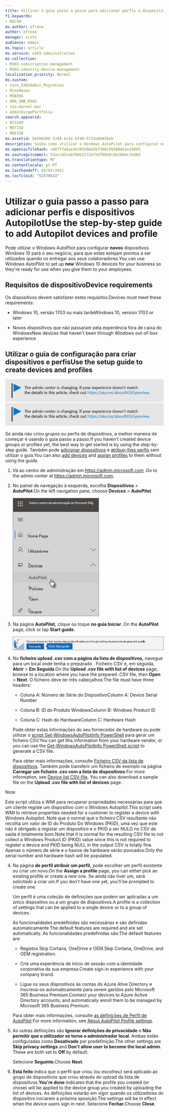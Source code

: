 ```yaml
---
title: Utilizar o guia passo a passo para adicionar perfis e dispositivos Autopilot
f1.keywords:
- NOCSH
ms.author: efrene
author: efrene
manager: scotv
audience: Admin
ms.topic: article
ms.service: o365-administration
ms.collection:
- M365-subscription-management
- M365-identity-device-management
localization_priority: Normal
ms.custom:
- Core_O365Admin_Migration
- MiniMaven
- MSB365
- OKR_SMB_M365
- seo-marvel-mar
- AdminSurgePortfolio
search.appverid:
- BCS160
- MET150
- MOE150
ms.assetid: be5b6d90-3344-4c5e-bf40-5733eb845beb
description: Saiba como utilizar o Windows AutoPilot para configurar novos dispositivos Windows 10 para o seu negócio para que estejam prontos para uso dos colaboradores.
ms.openlocfilehash: cd8777e6ae2e395506d2bf308c99309de1e24805
ms.sourcegitcommit: 53acc851abf68e2272e75df0856c0e16b0c7e48d
ms.translationtype: MT
ms.contentlocale: pt-PT
ms.lasthandoff: 04/02/2021
ms.locfileid: "51578533"
---
```

# <a name="use-the-step-by-step-guide-to-add-autopilot-devices-and-profile"></a><span data-ttu-id="6943d-103">Utilizar o guia passo a passo para adicionar perfis e dispositivos Autopilot</span><span class="sxs-lookup"><span data-stu-id="6943d-103">Use the step-by-step guide to add Autopilot devices and profile</span></span>

<span data-ttu-id="6943d-104">Pode utilizar o Windows AutoPilot para configurar **novos** dispositivos Windows 10 para o seu negócio, para que estes estejam prontos a ser utilizados quando os entregar aos seus colaboradores.</span><span class="sxs-lookup"><span data-stu-id="6943d-104">You can use Windows AutoPilot to set up **new** Windows 10 devices for your business so they're ready for use when you give them to your employees.</span></span>
  
## <a name="device-requirements"></a><span data-ttu-id="6943d-105">Requisitos de dispositivo</span><span class="sxs-lookup"><span data-stu-id="6943d-105">Device requirements</span></span>

<span data-ttu-id="6943d-106">Os dispositivos devem satisfazer estes requisitos:</span><span class="sxs-lookup"><span data-stu-id="6943d-106">Devices must meet these requirements:</span></span>
  
- <span data-ttu-id="6943d-107">Windows 10, versão 1703 ou mais tarde</span><span class="sxs-lookup"><span data-stu-id="6943d-107">Windows 10, version 1703 or later</span></span>
    
- <span data-ttu-id="6943d-108">Novos dispositivos que não passaram pela experiência fora de caixa do Windows</span><span class="sxs-lookup"><span data-stu-id="6943d-108">New devices that haven't been through Windows out-of-box experience</span></span>
    
## <a name="use-the-setup-guide-to-create-devices-and-profiles"></a><span data-ttu-id="6943d-109">Utilizar o guia de configuração para criar dispositivos e perfis</span><span class="sxs-lookup"><span data-stu-id="6943d-109">Use the setup guide to create devices and profiles</span></span>

<span data-ttu-id="6943d-110">[![Etiqueta que informa que o centro de administração está a mudar e que pode encontrar mais detalhes em aka.ms/aboutM365preview.](../media/m365admincenterchanging.png)](/office365/admin/microsoft-365-admin-center-preview)</span><span class="sxs-lookup"><span data-stu-id="6943d-110">[![Label to let you know the admin center is changing and you can find more details at aka.ms/aboutM365preview.](../media/m365admincenterchanging.png)](/office365/admin/microsoft-365-admin-center-preview)</span></span>

<span data-ttu-id="6943d-111">Se ainda não criou grupos ou perfis de dispositivos, a melhor maneira de começar é usando o guia passo a passo.</span><span class="sxs-lookup"><span data-stu-id="6943d-111">If you haven't created device groups or profiles yet, the best way to get started is by using the step-by-step guide.</span></span> <span data-ttu-id="6943d-112">Também pode [adicionar dispositivos](create-and-edit-autopilot-devices.md) e [atribuir-lhes perfis](create-and-edit-autopilot-profiles.md) sem utilizar o guia.</span><span class="sxs-lookup"><span data-stu-id="6943d-112">You can also [add devices](create-and-edit-autopilot-devices.md) and [assign profiles](create-and-edit-autopilot-profiles.md) to them without using the guide.</span></span> 
  
1. <span data-ttu-id="6943d-113">Vá ao centro de administração em <a href="https://go.microsoft.com/fwlink/p/?linkid=837890" target="_blank">https://admin.microsoft.com</a> .</span><span class="sxs-lookup"><span data-stu-id="6943d-113">Go to the admin center at <a href="https://go.microsoft.com/fwlink/p/?linkid=837890" target="_blank">https://admin.microsoft.com</a>.</span></span>

2. <span data-ttu-id="6943d-114">No painel de navegação à esquerda, escolha **Dispositivos** \> **AutoPilot**.</span><span class="sxs-lookup"><span data-stu-id="6943d-114">On the left navigation pane, choose **Devices** \> **AutoPilot**.</span></span>

    ![No centro de administração, escolha dispositivos e, em seguida, AutoPilot.](../media/AutoPilot.png)
  
2. <span data-ttu-id="6943d-116">Na página **AutoPilot,** clique ou toque **no guia Iniciar .**</span><span class="sxs-lookup"><span data-stu-id="6943d-116">On the **AutoPilot** page, click or tap **Start guide**.</span></span>
    
    ![Click Start guide for step-by-step instructions for Autopilot.](../media/31662655-d1e6-437d-87ea-c0dec5da56f7.png)
  
3. <span data-ttu-id="6943d-118">No **ficheiro upload .csv com a página da lista de dispositivos,** navegue para um local onde tenha o preparado . Ficheiro CSV e, em seguida, **Abrir** \> **Em Seguida**.</span><span class="sxs-lookup"><span data-stu-id="6943d-118">On the **Upload .csv file with list of devices** page, browse to a location where you have the prepared .CSV file, then **Open** \> **Next**.</span></span> <span data-ttu-id="6943d-119">O ficheiro deve ter três cabeçalhos:</span><span class="sxs-lookup"><span data-stu-id="6943d-119">The file must have three headers:</span></span>
    
    - <span data-ttu-id="6943d-120">Coluna A: Número de Série do Dispositivo</span><span class="sxs-lookup"><span data-stu-id="6943d-120">Column A: Device Serial Number</span></span>
    
    - <span data-ttu-id="6943d-121">Coluna B: ID do Produto Windows</span><span class="sxs-lookup"><span data-stu-id="6943d-121">Column B: Windows Product ID</span></span>
    
    - <span data-ttu-id="6943d-122">Coluna C: Hash do Hardware</span><span class="sxs-lookup"><span data-stu-id="6943d-122">Column C: Hardware Hash</span></span>
    
    <span data-ttu-id="6943d-123">Pode obter estas informações do seu fornecedor de hardware ou pode utilizar o [script Get-WindowsAutoPilotInfo PowerShell](https://www.powershellgallery.com/packages/Get-WindowsAutoPilotInfo) para gerar um ficheiro CSV.</span><span class="sxs-lookup"><span data-stu-id="6943d-123">You can get this information from your hardware vendor, or you can use the [Get-WindowsAutoPilotInfo PowerShell script](https://www.powershellgallery.com/packages/Get-WindowsAutoPilotInfo) to generate a CSV file.</span></span> 
    
    <span data-ttu-id="6943d-p103">Para obter mais informações, consulte [Ficheiro CSV da lista de dispositivos](../admin/misc/device-list.md). Também pode transferir um ficheiro de exemplo na página **Carregar um ficheiro .csv com a lista de dispositivos**.</span><span class="sxs-lookup"><span data-stu-id="6943d-p103">For more information, see [Device list CSV-file](../admin/misc/device-list.md). You can also download a sample file on the **Upload .csv file with list of devices** page.</span></span> 
    
> [!NOTE]
> <span data-ttu-id="6943d-126">Este script utiliza o WMI para recuperar propriedades necessárias para que um cliente registe um dispositivo com o Windows Autopilot.</span><span class="sxs-lookup"><span data-stu-id="6943d-126">This script uses WMI to retrieve properties needed for a customer to register a device with Windows Autopilot.</span></span> <span data-ttu-id="6943d-127">Note que é normal que o ficheiro CSV resultante não recolha um valor de ID do Produto Do Windows (PKID), uma vez que este não é obrigado a registar um dispositivo e o PKID a ser NULO no CSV de saída é totalmente bom.</span><span class="sxs-lookup"><span data-stu-id="6943d-127">Note that it is normal for the resulting CSV file to not collect a Windows Product ID (PKID) value since this is not required to register a device and PKID being NULL in the output CSV is totally fine.</span></span> <span data-ttu-id="6943d-128">Apenas o número de série e o haxixe de hardware serão povoados.</span><span class="sxs-lookup"><span data-stu-id="6943d-128">Only the serial number and hardware hash will be populated.</span></span>
    
4. <span data-ttu-id="6943d-129">Na página **de perfil atribuir um perfil,** pode escolher um perfil existente ou criar um novo.</span><span class="sxs-lookup"><span data-stu-id="6943d-129">On the **Assign a profile** page, you can either pick an existing profile or create a new one.</span></span> <span data-ttu-id="6943d-130">Se ainda não tiver um, será solicitado a criar um.</span><span class="sxs-lookup"><span data-stu-id="6943d-130">If you don't have one yet, you'll be prompted to create one.</span></span> 
    
    <span data-ttu-id="6943d-131">Um perfil é uma coleção de definições que podem ser aplicadas a um único dispositivo ou a um grupo de dispositivos.</span><span class="sxs-lookup"><span data-stu-id="6943d-131">A profile is a collection of settings that can be applied to a single device or to a group of devices.</span></span>
    
    <span data-ttu-id="6943d-132">As funcionalidades predefinidas são necessárias e são definidas automaticamente.</span><span class="sxs-lookup"><span data-stu-id="6943d-132">The default features are required and are set automatically.</span></span> <span data-ttu-id="6943d-133">As funcionalidades predefinidas são:</span><span class="sxs-lookup"><span data-stu-id="6943d-133">The default features are:</span></span>
    
    - <span data-ttu-id="6943d-134">Registos Skip Cortana, OneDrive e OEM.</span><span class="sxs-lookup"><span data-stu-id="6943d-134">Skip Cortana, OneDrive, and OEM registration.</span></span>
    
    - <span data-ttu-id="6943d-135">Crie uma experiência de início de sessão com a identidade corporativa da sua empresa.</span><span class="sxs-lookup"><span data-stu-id="6943d-135">Create sign-in experience with your company brand.</span></span>
    
    - <span data-ttu-id="6943d-136">Ligue os seus dispositivos às contas do Azure Ative Directory e inscreva-os automaticamente para serem geridos pelo Microsoft 365 Business Premium.</span><span class="sxs-lookup"><span data-stu-id="6943d-136">Connect your devices to Azure Active Directory accounts, and automatically enroll them to be managed by Microsoft 365 Business Premium.</span></span>
    
    <span data-ttu-id="6943d-137">Para obter mais informações, consulte [as definições de Perfil de AutoPilot](autopilot-profile-settings.md).</span><span class="sxs-lookup"><span data-stu-id="6943d-137">For more information, see [About AutoPilot Profile settings](autopilot-profile-settings.md).</span></span> 
    
5. <span data-ttu-id="6943d-138">As outras definições são **Ignorar definições de privacidade** e **Não permitir que o utilizador se torne o administrador local**. Ambas estão configuradas como **Desativado** por predefinição.</span><span class="sxs-lookup"><span data-stu-id="6943d-138">The other settings are **Skip privacy settings** and **Don't allow user to become the local admin**. These are both set to **Off** by default.</span></span> 
    
    <span data-ttu-id="6943d-139">Selecione **Seguinte**.</span><span class="sxs-lookup"><span data-stu-id="6943d-139">Choose **Next**.</span></span>
    
6. <span data-ttu-id="6943d-140">**Está feito** indica que o perfil que criou (ou escolheu) será aplicado ao grupo de dispositivos que criou através do upload da lista de dispositivos.</span><span class="sxs-lookup"><span data-stu-id="6943d-140">**You're done** indicates that the profile you created (or chose) will be applied to the device group you created by uploading the list of devices.</span></span> <span data-ttu-id="6943d-141">As definições estarão em vigor quando os utilizadores do dispositivo iniciarem a próxima sposição.</span><span class="sxs-lookup"><span data-stu-id="6943d-141">The settings will be in effect when the device users sign in next.</span></span> <span data-ttu-id="6943d-142">Selecione **Fechar**.</span><span class="sxs-lookup"><span data-stu-id="6943d-142">Choose **Close**.</span></span>
